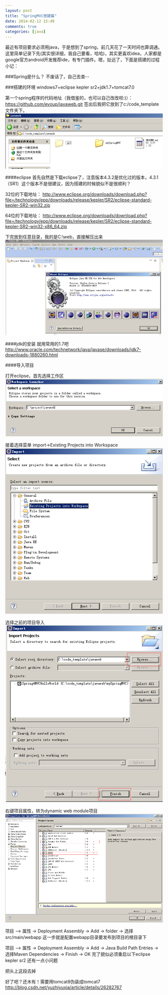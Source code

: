 ```yaml
---
layout: post
title: "SpringMVC搭建篇"
date: 2014-02-12 15:49
comments: true
categories: [java]
---
```


最近有项目要求必须用java，于是想到了spring，前几天花了一天时间也算调通。这里简单记录下先(其实很详细，我自己要看，哈哈)，其实更喜欢idea，人家都是google官方android开发推荐ide，有专门插件。嗯，扯远了，下面是搭建的过程小记：

<!-- more -->
###Spring是什么？
不废话了，自己去查--

###搭建的环境
windows7+eclipse kepler sr2+jdk1.7+tomcat7.0

第一个spring程序的代码地址（我借鉴的，也可以自己改改呗:)）：
https://github.com/evoup/javaweb.git
签出后我把它放到了c:/code_template文件夹下。
![Alt text](/images/evoup/springmvc_first/git_clone_helloworld.jpg)


####eclipse
首先自然是下载eclipse了，注意版本4.3.2是优化过的版本，4.3.1（SR1）这个版本不是很建议，因为搭建的时候貌似不是很顺利？

32位的下载地址：
http://www.eclipse.org/downloads/download.php?file=/technology/epp/downloads/release/kepler/SR2/eclipse-standard-kepler-SR2-win32.zip

64位的下载地址：
http://www.eclipse.org/downloads/download.php?file=/technology/epp/downloads/release/kepler/SR2/eclipse-standard-kepler-SR2-win32-x86_64.zip

下完放到任意目录，我的是C:\web，直接解压出来
![Alt text](/images/evoup/springmvc_first/eclipse_version.jpg)


####jdk的安装
就用常用的1.7吧
http://www.oracle.com/technetwork/java/javase/downloads/jdk7-downloads-1880260.html

####导入项目

打开eclipse，首先选择工作区
![Alt text](/images/evoup/springmvc_first/select_workspace.jpg)

接着选择菜单
import->Existing Projects into Workspace
![Alt text](/images/evoup/springmvc_first/import.jpg)

选择之前的项目导入
![Alt text](/images/evoup/springmvc_first/import2.jpg)

右键项目属性，转为dynamic web module项目
![Alt text](/images/evoup/springmvc_first/project_property.jpg)


项目 —> 属性 -> Deployment Assembly -> Add -> folder -> 选择src/main/webapp
这一步就是配置webapp目录要发布到项目的根目录下


项目 —> 属性 -> Deployment Assembly -> Add -> Java Build Path Entries -> 选择Maven Dependencies -> Finish -> OK
完了貌似必须重启以下eclipse kepler sr2
还有一点小问题

把头上这段去掉
<!DOCTYPE web-app PUBLIC
 "-//Sun Microsystems, Inc.//DTD Web Application 2.3//EN"
 "http://java.sun.com/dtd/web-app_2_3.dtd" >
 
 好了吧？还木有！需要用tomcat8伪装成tomcat7
 http://blog.csdn.net/yuzhiyuxia/article/details/26282767
 


 
